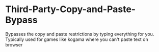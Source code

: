 # Third-Party-Copy-and-Paste-Bypass
Bypasses the copy and paste restrictions by typing everything for you. Typically used for games like kogama where you can't paste text on browser

